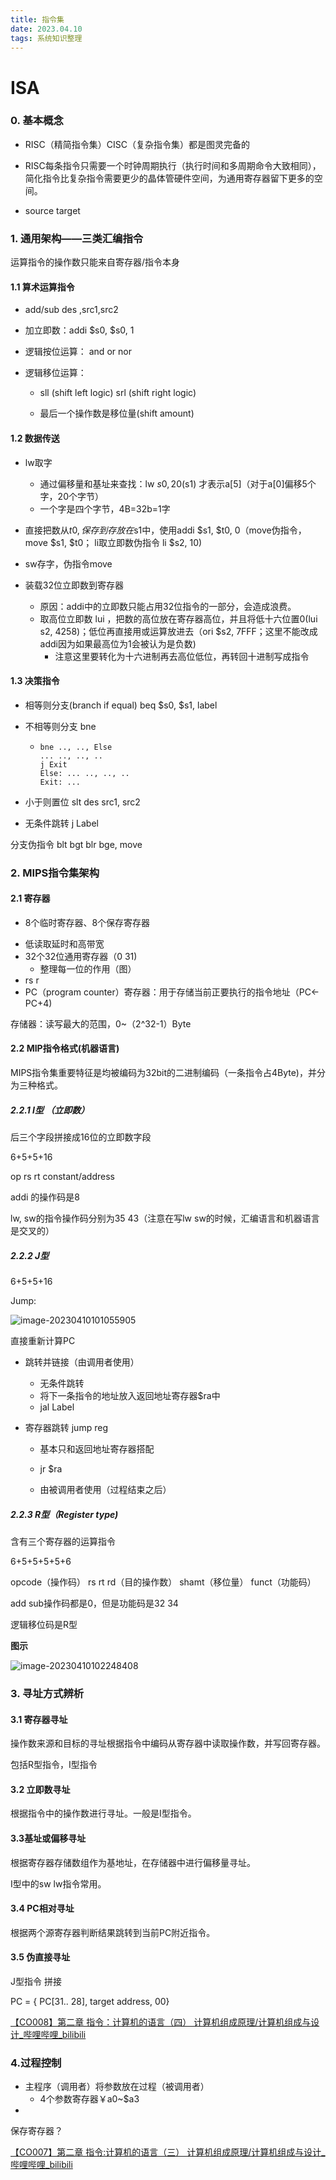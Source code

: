 ```yaml
---
title: 指令集
date: 2023.04.10
tags: 系统知识整理
---
```


# ISA

### 0. 基本概念

- RISC（精简指令集）CISC（复杂指令集）都是图灵完备的

- RISC每条指令只需要一个时钟周期执行（执行时间和多周期命令大致相同），简化指令比复杂指令需要更少的晶体管硬件空间，为通用寄存器留下更多的空间。

- source target

### 1. 通用架构——三类汇编指令

运算指令的操作数只能来自寄存器/指令本身

#### 1.1 算术运算指令

- add/sub des ,src1,src2

- 加立即数：addi $s0, $s0, 1

- 逻辑按位运算： and    or   nor

- 逻辑移位运算：

  - sll (shift left logic)  srl (shift right logic)  

  - 最后一个操作数是移位量(shift amount)

#### 1.2 数据传送

- lw取字
  - 通过偏移量和基址来查找：lw $s0, 20($s1)     才表示a[5]（对于a[0]偏移5个字，20个字节）
  - 一个字是四个字节，4B=32b=1字
- 直接把数从$t0,保存到存放在$s1中，使用addi $s1, $t0, 0（move伪指令，move $s1, $t0； li取立即数伪指令 li $s2, 10)
- sw存字，伪指令move 
- 装载32位立即数到寄存器

  - 原因：addi中的立即数只能占用32位指令的一部分，会造成浪费。
  - 取高位立即数 lui ，把数的高位放在寄存器高位，并且将低十六位置0(lui s2, 4258)；低位再直接用或运算放进去（ori $s2, 7FFF；这里不能改成addi因为如果最高位为1会被认为是负数)
    - 注意这里要转化为十六进制再去高位低位，再转回十进制写成指令
      

#### 1.3 决策指令

- 相等则分支(branch if equal) beq $s0, $s1, label

- 不相等则分支 bne

  - ```assembly
    bne .., .., Else
    ... .., .., ..
    j Exit
    Else: ... .., .., ..
    Exit: ...
    ```

- 小于则置位 slt des src1, src2
- 无条件跳转 j Label

分支伪指令 blt bgt blr bge, move

### 2. MIPS指令集架构

#### 2.1 寄存器

- 8个临时寄存器、8个保存寄存器

* 低读取延时和高带宽
* 32个32位通用寄存器（$0~$31)
  * 整理每一位的作用（图）
* rs r
* PC（program counter）寄存器：用于存储当前正要执行的指令地址（PC<-PC+4)

存储器：读写最大的范围，0~（2^32-1）Byte

#### 2.2 MIP指令格式(机器语言)

MIPS指令集重要特征是均被编码为32bit的二进制编码（一条指令占4Byte)，并分为三种格式。

##### 2.2.1 I型 （立即数）

后三个字段拼接成16位的立即数字段

6+5+5+16

op rs rt constant/address

addi 的操作码是8

lw, sw的指令操作码分别为35 43（注意在写lw sw的时候，汇编语言和机器语言是交叉的）

##### 2.2.2 J型

6+5+5+16

Jump:

![image-20230410101055905](C:\Users\zhouzhiting\AppData\Roaming\Typora\typora-user-images\image-20230410101055905.png)

直接重新计算PC

- 跳转并链接（由调用者使用）

  - 无条件跳转
  - 将下一条指令的地址放入返回地址寄存器$ra中
  -  jal Label 

- 寄存器跳转 jump reg

  - 基本只和返回地址寄存器搭配

  - jr $ra
  - 由被调用者使用（过程结束之后）

##### 2.2.3 R型（Register type)

含有三个寄存器的运算指令

6+5+5+5+5+6

opcode（操作码） rs rt rd（目的操作数） shamt（移位量） funct（功能码）

add sub操作码都是0，但是功能码是32 34

逻辑移位码是R型

**图示**

![image-20230410102248408](C:\Users\zhouzhiting\AppData\Roaming\Typora\typora-user-images\image-20230410102248408.png)

### 3. 寻址方式辨析

#### 3.1 寄存器寻址

操作数来源和目标的寻址根据指令中编码从寄存器中读取操作数，并写回寄存器。

包括R型指令，I型指令

#### 3.2 立即数寻址

根据指令中的操作数进行寻址。一般是I型指令。

#### 3.3基址或偏移寻址

根据寄存器存储数组作为基地址，在存储器中进行偏移量寻址。

I型中的sw lw指令常用。

#### 3.4 PC相对寻址

根据两个源寄存器判断结果跳转到当前PC附近指令。

#### 3.5 伪直接寻址

J型指令 拼接

PC = { PC[31.. 28], target address, 00}

[【CO008】第二章 指令：计算机的语言（四） 计算机组成原理/计算机组成与设计_哔哩哔哩_bilibili](https://www.bilibili.com/video/BV1D14y1W7gd/?spm_id_from=333.788&vd_source=d2b02eb855b9a6f24687d064ffbf9139)

### 4.过程控制

- 主程序（调用者）将参数放在过程（被调用者）
  - 4个参数寄存器￥a0~$a3
- 

保存寄存器？

[【CO007】第二章 指令:计算机的语言（三） 计算机组成原理/计算机组成与设计_哔哩哔哩_bilibili](https://www.bilibili.com/video/BV1vP41157ZN/?spm_id_from=pageDriver&vd_source=d2b02eb855b9a6f24687d064ffbf9139)

